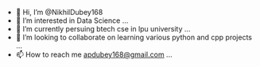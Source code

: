 - 👋 Hi, I’m @NikhilDubey168
- 👀 I’m interested in Data Science ...
- 🌱 I’m currently persuing btech cse in lpu university ...
- 💞️ I’m looking to collaborate on learning various python and cpp projects  ...
- 📫 How to reach me apdubey168@gmail.com ...

<!---
NikhilDubey168/NikhilDubey168 is a ✨ special ✨ repository because its `README.md` (this file) appears on your GitHub profile.
You can click the Preview link to take a look at your changes.
--->
